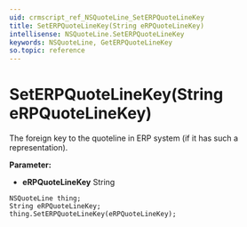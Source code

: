 ```yaml
---
uid: crmscript_ref_NSQuoteLine_SetERPQuoteLineKey
title: SetERPQuoteLineKey(String eRPQuoteLineKey)
intellisense: NSQuoteLine.SetERPQuoteLineKey
keywords: NSQuoteLine, GetERPQuoteLineKey
so.topic: reference
---
```


# SetERPQuoteLineKey(String eRPQuoteLineKey)

The foreign key to the quoteline in ERP system (if it has such a representation).

**Parameter:** 
* **eRPQuoteLineKey** String

```crmscript
NSQuoteLine thing;
String eRPQuoteLineKey;
thing.SetERPQuoteLineKey(eRPQuoteLineKey);
```

